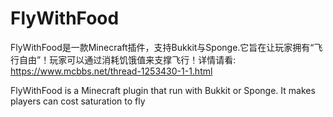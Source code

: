 # FlyWithFood
FlyWithFood是一款Minecraft插件，支持Bukkit与Sponge.它旨在让玩家拥有“飞行自由”！玩家可以通过消耗饥饿值来支撑飞行！详情请看:
https://www.mcbbs.net/thread-1253430-1-1.html


FlyWithFood is a Minecraft plugin that run with Bukkit or Sponge.
It makes players can cost saturation to fly
